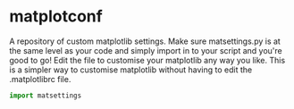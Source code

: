 matplotconf
=============

<p>A repository of custom matplotlib settings. Make sure matsettings.py is at the same level as your code and simply import in to your script and you're good to go! Edit the file to customise your matplotlib any way you like. This is a simpler way to customise matplotlib without having to edit the .matplotlibrc file.</p>

```python
import matsettings
```
